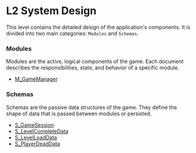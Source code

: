 # L2 System Design

This level contains the detailed design of the application's components. It is divided into two main categories: `Modules` and `Schemas`.

### Modules

Modules are the active, logical components of the game. Each document describes the responsibilities, state, and behavior of a specific module.

*   [M_GameManager](./modules/M_GameManager.md)

### Schemas

Schemas are the passive data structures of the game. They define the shape of data that is passed between modules or persisted.

*   [S_GameSession](./schemas/S_GameSession.md)
*   [S_LevelCompleteData](./schemas/S_LevelCompleteData.md)
*   [S_LevelLoadData](./schemas/S_LevelLoadData.md)
*   [S_PlayerDeadData](./schemas/S_PlayerDeadData.md)
